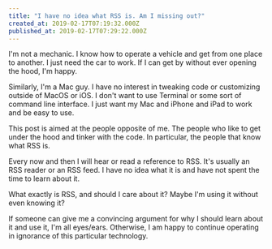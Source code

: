 ```yaml
---
title: "I have no idea what RSS is. Am I missing out?"
created_at: 2019-02-17T07:19:32.000Z
published_at: 2019-02-17T07:29:22.000Z
---
```

I'm not a mechanic. I know how to operate a vehicle and get from one place to another. I just need the car to work. If I can get by without ever opening the hood, I'm happy.

Similarly, I'm a Mac guy. I have no interest in tweaking code or customizing outside of MacOS or iOS. I don't want to use Terminal or some sort of command line interface. I just want my Mac and iPhone and iPad to work and be easy to use.

This post is aimed at the people opposite of me. The people who like to get under the hood and tinker with the code. In particular, the people that know what RSS is.  

Every now and then I will hear or read a reference to RSS. It's usually an RSS reader or an RSS feed. I have no idea what it is and have not spent the time to learn about it. 

What exactly is RSS, and should I care about it? Maybe I'm using it without even knowing it?

If someone can give me a convincing argument for why I should learn about it and use it, I'm all eyes/ears. Otherwise, I am happy to continue operating in ignorance of this particular technology.
